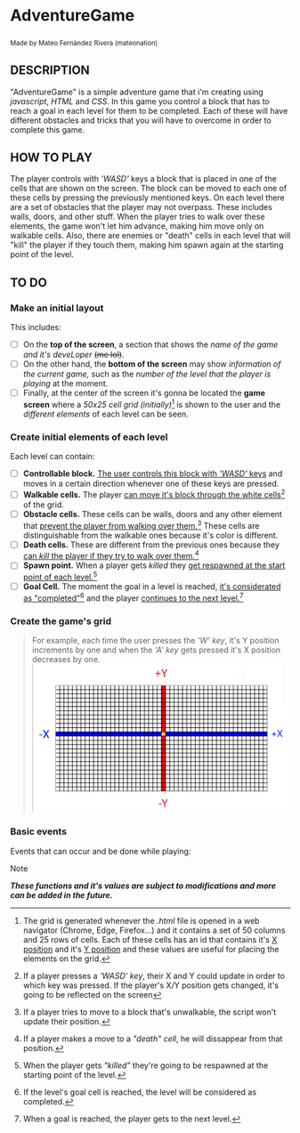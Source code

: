 # AdventureGame
<sub>Made by Mateo Fernández Rivera (mateonation)</sub>

## DESCRIPTION
"AdventureGame" is a simple adventure game that i'm creating using *javascript*, *HTML* and *CSS*.
In this game you control a block that has to reach a goal in each level for them to be completed. Each of these will have different obstacles and tricks that you will have to overcome in order to complete this game.

## HOW TO PLAY
The player controls with *'WASD'* keys a block that is placed in one of the cells that are shown on the screen. The block can be moved to each one of these cells by pressing the previously mentioned keys.
On each level there are a set of obstacles that the player may not overpass. These includes walls, doors, and other stuff. When the player tries to walk over these elements, the game won't let him advance, making him move only on walkable cells.
Also, there are enemies or "death" cells in each level that will "kill" the player if they touch them, making him spawn again at the starting point of the level.

## TO DO
### Make an initial layout
This includes:
- [ ] On the **top of the screen**, a section that shows the _name of the game and it's deveLoper_ ~~(me lol)~~.
- [ ] On the other hand, the **bottom of the screen** may show _information of the current game,_ such as the _number of the level that the player is playing_ at the moment.
- [ ] Finally, at the center of the screen it's gonna be located the **game screen** where a _50x25 cell grid (initially)_[^1] is shown to the user and the _different elements_ of each level can be seen.

### Create initial elements of each level
Each level can contain:
- [ ] **Controllable block.** <ins>The user controls this block with *'WASD'* keys</ins> and moves in a certain direction whenever one of these keys are pressed.
- [ ] **Walkable cells.** The player <ins>can move it's block through the white cells</ins>[^2] of the grid.
- [ ] **Obstacle cells.** These cells can be walls, doors and any other element that <ins>prevent the player from walking over them.</ins>[^3] These cells are distinguishable from the walkable ones because it's color is different.
- [ ] **Death cells.** These are different from the previous ones because they <ins>can *kill* the player if they try to walk over them.</ins>[^4]
- [ ] **Spawn point.** When a player gets *killed* they <ins>get respawned at the start point of each level.</ins>[^5]
- [ ] **Goal Cell.** The moment the goal in a level is reached, <ins>it's considerated as "completed"</ins>[^6] and the player <ins>continues to the next level.</ins>[^7]

### Create the game's grid
[^1]: The grid is generated whenever the *.html* file is opened in a web navigator (Chrome, Edge, Firefox...) and it contains a set of 50 columns and 25 rows of cells.
Each of these cells has an id that contains it's <ins>X position</ins> and it's <ins>Y position</ins> and these values are useful for placing the elements on the grid.
> For example, each time the user presses the *'W' key*, it's Y position increments by one and when the *'A' key* gets pressed it's X position decreases by one.
![50x25 grid with Y and X axis highlighted in red and blue respectively. Position 0 for both axis is highlighted in gold color.](img/readme/xygrid.png)

### Basic events
Events that can occur and be done while playing:
[^2]: If a player presses a *'WASD' key*, their X and Y could update in order to which key was pressed. If the player's X/Y position gets changed, it's going to be reflected on the screen
[^3]: If a player tries to move to a block that's unwalkable, the script won't update their position.
[^4]: If a player makes a move to a *"death" cell*, he will dissappear from that position.
[^5]: When the player gets *"killed"* they're going to be respawned at the starting point of the level.
[^6]: If the level's goal cell is reached, the level will be considered as completed.
[^7]: When a goal is reached, the player gets to the next level.

> [!NOTE]
> ***These functions and it's values are subject to modifications and more can be added in the future.***